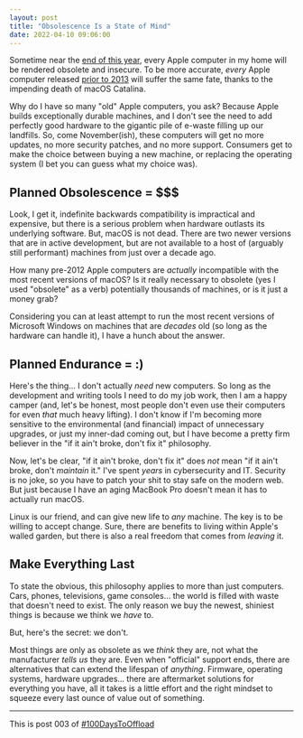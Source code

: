 ```yaml
---
layout: post
title: "Obsolescence Is a State of Mind"
date: 2022-04-10 09:06:00
---
```

Sometime near the [end of this year](https://computing.cs.cmu.edu/desktop/os-lifecycle), every Apple computer in my home will be rendered obsolete and insecure. To be more accurate, _every_ Apple computer released [prior to 2013](https://support.apple.com/en-us/HT211238) will suffer the same fate, thanks to the impending death of macOS Catalina.

Why do I have so many "old" Apple computers, you ask? Because Apple builds exceptionally durable machines, and I don't see the need to add perfectly good hardware to the gigantic pile of e-waste filling up our landfills. So, come November(ish), these computers will get no more updates, no more security patches, and no more support. Consumers get to make the choice between buying a new machine, or replacing the operating system (I bet you can guess what my choice was).

## Planned Obsolescence = $$$

Look, I get it, indefinite backwards compatibility is impractical and expensive, but there is a serious problem when hardware outlasts its underlying software. But, macOS is not dead. There are two newer versions that are in active development, but are not available to a host of (arguably still performant) machines from just over a decade ago.

How many pre-2012 Apple computers are _actually_ incompatible with the most recent versions of macOS? Is it really necessary to obsolete (yes I used "obsolete" as a verb) potentially thousands of machines, or is it just a money grab?

Considering you can at least attempt to run the most recent versions of Microsoft Windows on machines that are _decades_ old (so long as the hardware can handle it), I have a hunch about the answer.

## Planned Endurance = :)

Here's the thing... I don't actually _need_ new computers. So long as the development and writing tools I need to do my job work, then I am a happy camper (and, let's be honest, most people don't even use their computers for even _that_ much heavy lifting). I don't know if I'm becoming more sensitive to the environmental (and financial) impact of unnecessary upgrades, or just my inner-dad coming out, but I have become a pretty firm believer in the "if it ain't broke, don't fix it" philosophy.

Now, let's be clear, "if it ain't broke, don't fix it" does _not_ mean "if it ain't broke, don't _maintain_ it." I've spent _years_ in cybersecurity and IT. Security is no joke, so you have to patch your shit to stay safe on the modern web. But just because I have an aging MacBook Pro doesn't mean it has to actually run macOS.

Linux is our friend, and can give new life to _any_ machine. The key is to be willing to accept change. Sure, there are benefits to living within Apple's walled garden, but there is also a real freedom that comes from _leaving_ it.

## Make Everything Last

To state the obvious, this philosophy applies to more than just computers. Cars, phones, televisions, game consoles... the world is filled with waste that doesn't need to exist. The only reason we buy the newest, shiniest things is because we think we _have_ to.

But, here's the secret: we don't.

Most things are only as obsolete as we _think_ they are, not what the manufacturer _tells us_ they are. Even when "official" support ends, there are alternatives that can extend the lifespan of _anything_. Firmware, operating systems, hardware upgrades... there are aftermarket solutions for everything you have, all it takes is a little effort and the right mindset to squeeze every last ounce of value out of something.

---

This is post 003 of [#100DaysToOffload](https://100daystooffload.com/)